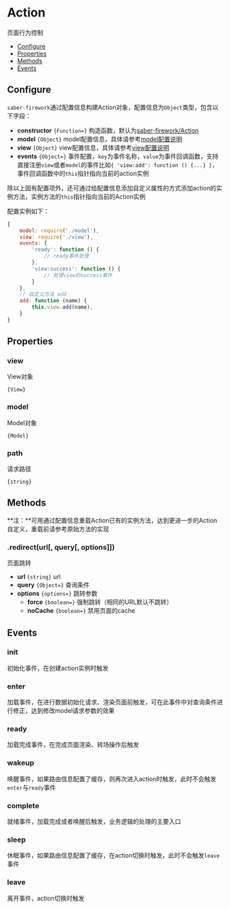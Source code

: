 Action
===

页面行为控制

* [Configure](#configure)
* [Properties](#properties)
* [Methods](#methods)
* [Events](#events)

## Configure

`saber-firework`通过配置信息构建Action对象，配置信息为`Object`类型，包含以下字段：

* **constructor** `{Function=}` 构造函数，默认为[saber-firework/Action](../src/Action.js)
* **model** `{Object}` model配置信息，具体请参考[model配置说明](model.md#configure)
* **view** `{Object}` view配置信息，具体请参考[view配置说明](view.md#configure)
* **events** `{Object=}` 事件配置，`key`为事件名称，`value`为事件回调函数，支持直接注册`view`或者`model`的事件比如`{ 'view:add': function () {...} }`，事件回调函数中的`this`指针指向当前的action实例

除以上固有配置项外，还可通过给配置信息添加自定义属性的方式添加action的实例方法，实例方法的`this`指针指向当前的Action实例

配置实例如下：

```js
{
    model: require('./model'),
    view: require('./view'),
    events: {
        'ready': function () {
            // ready事件处理
        },
        'view:success': function () {
            // 处理view的success事件
        }
    },
    // 自定义方法 add
    add: function (name) {
        this.view.add(name);
    }
}
```

## Properties

### view

View对象

`{View}`

### model

Model对象

`{Model}`

### path

请求路径

`{string}`

## Methods

**注：**可用通过配置信息重载Action已有的实例方法，达到更进一步的Action自定义，重载前请参考原始方法的实现

### .redirect(url[, query[, options]])

页面跳转

* **url** `{string}` url
* **query** `{Object=}` 查询条件
* **options** `{options=}` 跳转参数
    * **force** `{boolean=}` 强制跳转（相同的URL默认不跳转）
    * **noCache** `{boolean=}` 禁用页面的cache

## Events

### init

初始化事件，在创建action实例时触发

### enter

加载事件，在进行数据初始化请求、渲染页面前触发，可在此事件中对查询条件进行修正，达到修改model请求参数的效果

### ready

加载完成事件，在完成页面渲染、转场操作后触发

### wakeup

唤醒事件，如果路由信息配置了缓存，则再次进入action时触发，此时不会触发`enter`与`ready`事件

### complete

就绪事件，加载完成或者唤醒后触发，业务逻辑的处理的主要入口

### sleep

休眠事件，如果路由信息配置了缓存，在action切换时触发，此时不会触发`leave`事件

### leave

离开事件，action切换时触发
